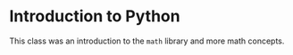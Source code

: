 # Introduction to Python

This class was an introduction to the `math` library and more math concepts.
